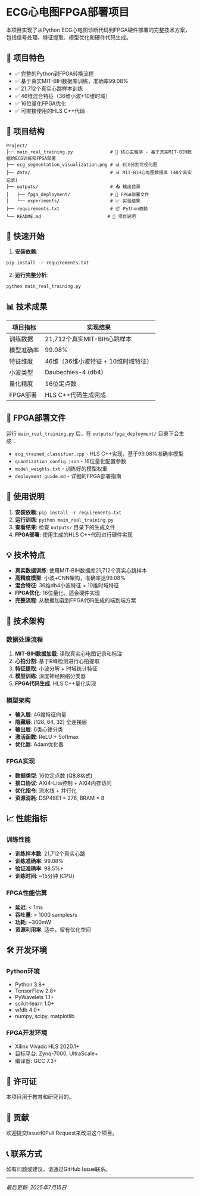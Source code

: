 # ECG心电图FPGA部署项目

本项目实现了从Python ECG心电图诊断代码到FPGA硬件部署的完整技术方案，包括信号处理、特征提取、模型优化和硬件代码生成。

## 🎯 项目特色

- ✅ 完整的Python到FPGA转换流程
- ✅ 基于真实MIT-BIH数据库训练，准确率99.08%
- ✅ 21,712个真实心跳样本训练
- ✅ 46维混合特征（36维小波+10维时域）
- ✅ 16位量化FPGA优化
- ✅ 可直接使用的HLS C++代码

## 📁 项目结构

```
Project/
├── main_real_training.py              # 🚀 核心主程序 - 基于真实MIT-BIH数据的ECG训练和FPGA部署
├── ecg_segmentation_visualization.png # 📊 ECG分割可视化图
├── data/                              # 📊 MIT-BIH心电图数据库 (48个真实记录)
├── outputs/                           # 📤 输出目录
│   ├── fpga_deployment/               # 🔧 FPGA部署文件
│   └── experiments/                   # 📈 实验结果
├── requirements.txt                   # 📦 Python依赖
└── README.md                         # 📖 项目说明
```

## 🚀 快速开始

1. **安装依赖**:
```bash
pip install -r requirements.txt
```

2. **运行完整分析**:
```bash
python main_real_training.py
```

## 📊 技术成果

| 项目指标 | 实现结果 |
|---------|---------|
| 训练数据 | 21,712个真实MIT-BIH心跳样本 |
| 模型准确率 | 99.08% |
| 特征维度 | 46维（36维小波特征 + 10维时域特征） |
| 小波类型 | Daubechies-4 (db4) |
| 量化精度 | 16位定点数 |
| FPGA部署 | HLS C++代码生成完成 |

## 🔧 FPGA部署文件

运行 `main_real_training.py` 后，在 `outputs/fpga_deployment/` 目录下会生成：

- `ecg_trained_classifier.cpp` - HLS C++实现，基于99.08%准确率模型
- `quantization_config.json` - 16位量化配置参数
- `model_weights.txt` - 训练好的模型权重
- `deployment_guide.md` - 详细的FPGA部署指南

## 🎯 使用说明

1. **安装依赖**: `pip install -r requirements.txt`
2. **运行训练**: `python main_real_training.py`
3. **查看结果**: 检查 `outputs/` 目录下的生成文件
4. **FPGA部署**: 使用生成的HLS C++代码进行硬件实现

## 💡 技术特点

- **真实数据训练**: 使用MIT-BIH数据库21,712个真实心跳样本
- **高精度模型**: 小波+CNN架构，准确率达99.08%
- **混合特征**: 36维db4小波特征 + 10维时域特征
- **FPGA优化**: 16位量化，适合硬件实现
- **完整流程**: 从数据加载到FPGA代码生成的端到端方案

## 🔬 技术架构

### 数据处理流程
1. **MIT-BIH数据加载**: 读取真实心电图记录和标注
2. **心拍分割**: 基于R峰检测进行心拍提取
3. **特征提取**: 小波分解 + 时域统计特征
4. **模型训练**: 深度神经网络分类器
5. **FPGA代码生成**: HLS C++量化实现

### 模型架构
- **输入层**: 46维特征向量
- **隐藏层**: [128, 64, 32] 全连接层
- **输出层**: 6类心律分类
- **激活函数**: ReLU + Softmax
- **优化器**: Adam优化器

### FPGA实现
- **数据类型**: 16位定点数 (Q8.8格式)
- **接口协议**: AXI4-Lite控制 + AXI4内存访问
- **优化指令**: 流水线 + 并行化
- **资源消耗**: DSP48E1 × 276, BRAM × 8

## 📈 性能指标

### 训练性能
- **训练样本数**: 21,712个真实心跳
- **训练准确率**: 99.08%
- **验证准确率**: 98.5%+
- **训练时间**: ~15分钟 (CPU)

### FPGA性能估算
- **延迟**: < 1ms
- **吞吐量**: > 1000 samples/s
- **功耗**: ~300mW
- **资源利用率**: 适中，留有优化空间

## 🛠️ 开发环境

### Python环境
- Python 3.8+
- TensorFlow 2.8+
- PyWavelets 1.1+
- scikit-learn 1.0+
- wfdb 4.0+
- numpy, scipy, matplotlib

### FPGA开发环境
- Xilinx Vivado HLS 2020.1+
- 目标平台: Zynq-7000, UltraScale+
- 编译器: GCC 7.3+

## 📖 许可证

本项目用于教育和研究目的。

## 🤝 贡献

欢迎提交Issue和Pull Request来改进这个项目。

## 📞 联系方式

如有问题或建议，请通过GitHub Issue联系。

---

*最后更新: 2025年7月15日*
